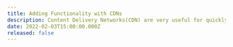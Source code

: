 ```yaml
---
title: Adding Functionality with CDNs
description: Content Delivery Networks(CDN) are very useful for quickly adding features and functionality to a website. We will explore adding tailwindcss to a web page to allow for quick utility styling.
date: 2022-02-03T15:00:00.000Z
released: false
---
```

